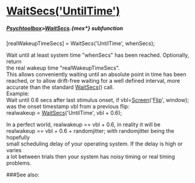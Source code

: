 # [WaitSecs('UntilTime')](WaitSecs-UntilTime) 
##### [Psychtoolbox](Psychtoolbox)>[WaitSecs](WaitSecs).{mex*} subfunction

[realWakeupTimeSecs] = WaitSecs('UntilTime', whenSecs);

Wait until at least system time "whenSecs" has been reached. Optionally, return  
the real wakeup time "realWakeupTimeSecs".  
This allows conveniently waiting until an absolute point in time has been  
reached, or to allow drift-free waiting for a well defined interval, more  
accurate than the standard [WaitSecs](WaitSecs)() call.  
Example:  
Wait until 0.6 secs after last stimulus onset, if vbl=[Screen](Screen)('[Flip](Flip)', window);  
was the onset timestamp vbl from a previous flip:  
realwakeup = [WaitSecs](WaitSecs)('UntilTime', vbl + 0.6);  
  
In a perfect world, realwakeup == vbl + 0.6, in reality it will be  
realwakeup == vbl + 0.6 + randomjitter; with randomjitter being the hopefully  
small scheduling delay of your operating system. If the delay is high or varies  
a lot between trials then your system has noisy timing or real timing problems.  
  


###See also:

